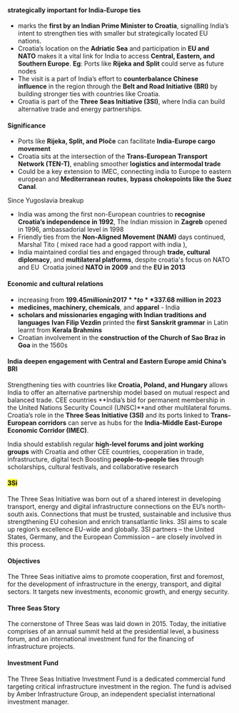 #### **strategically important for India-Europe ties**
- marks the **first by an Indian Prime Minister to Croatia**, signalling India’s intent to strengthen ties with smaller but strategically located EU nations.
- Croatia’s location on the **Adriatic Sea** and participation in **EU and NATO** makes it a vital link for India to access **Central, Eastern, and Southern Europe**. **Eg**: Ports like **Rijeka and Split** could serve as future nodes
- The visit is a part of India’s effort to **counterbalance Chinese influence** in the region through the **Belt and Road Initiative (BRI)** by building stronger ties with countries like Croatia.
- Croatia is part of the **Three Seas Initiative (3SI)**, where India can build alternative trade and energy partnerships.
#### Significance
- Ports like **Rijeka, Split, and Ploče** can facilitate **India-Europe cargo movement**
- Croatia sits at the intersection of the **Trans-European Transport Network (TEN-T)**, enabling smoother **logistics and intermodal trade**
- Could be a key extension to IMEC, connecting india to Europe to eastern european and **Mediterranean routes**, **bypass chokepoints like the Suez Canal**.

Since Yugoslavia breakup
- India was among the first non-European countries to **recognise Croatia’s independence in 1992**, The Indian mission in **Zagreb** opened in 1996, ambassadorial level in 1998
- Friendly ties from the **Non-Aligned Movement (NAM)** days continued, Marshal Tito ( mixed race had a good rapport with india ), 
- India maintained cordial ties and engaged through **trade, cultural diplomacy**, and **multilateral platforms**, despite croatia's focus on NATO and EU  Croatia joined **NATO in 2009** and the **EU in 2013**
#### Economic and cultural relations
- increasing from **$199.45 million in 2017** to **$337.68 million in 2023**
- **medicines, machinery, chemicals**, and **apparel** - India
- **scholars and missionaries engaging with Indian traditions and languages** **Ivan Filip Vezdin** printed the **first Sanskrit grammar** in Latin learnt from **Kerala Brahmins**
- Croatian involvement in the **construction of the Church of Sao Braz in Goa** in the 1560s

#### **India deepen engagement with Central and Eastern Europe amid China’s BRI**

Strengthening ties with countries like **Croatia, Poland, and Hungary** allows India to offer an alternative partnership model based on mutual respect and balanced trade. CEE countries **India’s bid for permanent membership in the United Nations Security Council (UNSC)**and other multilateral forums.
Croatia’s role in the **Three Seas Initiative (3SI)** and its ports linked to **Trans-European corridors** can serve as hubs for the **India-Middle East-Europe Economic Corridor (IMEC)**.

India should establish regular **high-level forums and joint working groups** with Croatia and other CEE countries, cooperation in trade, infrastructure, digital tech
Boosting **people-to-people ties** through scholarships, cultural festivals, and collaborative research

#### <mark class="hltr-red">3Si</mark>
 The Three Seas Initiative was born out of a shared interest in developing transport, energy and digital infrastructure connections on the EU’s north-south axis. Connections that must be trusted, sustainable and inclusive thus strengthening EU cohesion and enrich transatlantic links. 3SI aims to scale up region’s excellence EU-wide and globally. 3SI partners – the United States, Germany, and the European Commission – are closely involved in this process.
#### Objectives

The Three Seas initiative aims to promote cooperation, first and foremost, for the development of infrastructure in the energy, transport, and digital sectors. It targets new investments, economic growth, and energy security.
#### Three Seas Story

The cornerstone of Three Seas was laid down in 2015. Today, the initiative comprises of an annual summit held at the presidential level, a business forum, and an international investment fund for the financing of infrastructure projects.

#### Investment Fund

The Three Seas Initiative Investment Fund is a dedicated commercial fund targeting critical infrastructure investment in the region. The fund is advised by Amber Infrastructure Group, an independent specialist international investment manager.
